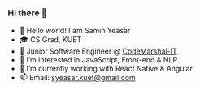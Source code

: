 ### Hi there 👋

- 👋 Hello world! I am Samin Yeasar
- 🎓 CS Grad, KUET
- 💼 Junior Software Engineer @ [CodeMarshal-IT](https://github.com/CodeMarshal-IT/) 
- 👀 I’m interested in JavaScript, Front-end & NLP
- 🌱 I’m currently working with React Native & Angular
- 📫 Email: syeasar.kuet@gmail.com
  <!--
- 👀 I’m interested in software engineering
- 🔭 I’m currently busy with several projects
- 🌱 I’m currently learning React Native
- 📫 How to reach me: https://www.linkedin.com/in/samin-yeasar-abir/
- 😄 Pronouns: He/him
- ⚡ Fun fact: I got our CSE 3200 project idea from the movie "Sicario: Day of the Soldado"
  -->

<!--
**Y3454R/Y3454R** is a ✨ _special_ ✨ repository because its `README.md` (this file) appears on your GitHub profile.

Here are some ideas to get you started:

- 🔭 I’m currently working on ...
- 🌱 I’m currently learning ...
- 👯 I’m looking to collaborate on ...
- 🤔 I’m looking for help with ...
- 💬 Ask me about ...
- 📫 How to reach me: ...
- 😄 Pronouns: ...
- ⚡ Fun fact: ...
-->
